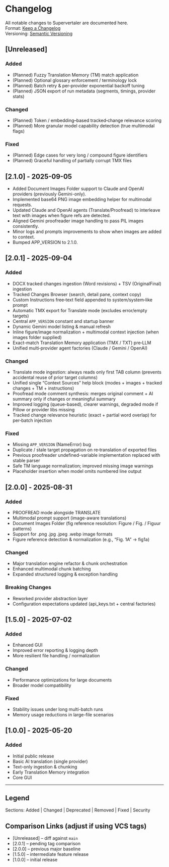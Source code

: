 # Changelog

All notable changes to Supervertaler are documented here.  
Format: [Keep a Changelog](https://keepachangelog.com/en/1.1.0/)  
Versioning: [Semantic Versioning](https://semver.org/spec/v2.0.0.html)

## [Unreleased]

### Added
- (Planned) Fuzzy Translation Memory (TM) match application
- (Planned) Optional glossary enforcement / terminology lock
- (Planned) Batch retry & per‑provider exponential backoff tuning
- (Planned) JSON export of run metadata (segments, timings, provider stats)

### Changed
- (Planned) Token / embedding–based tracked‑change relevance scoring
- (Planned) More granular model capability detection (true multimodal flags)

### Fixed
- (Planned) Edge cases for very long / compound figure identifiers
- (Planned) Graceful handling of partially corrupt TMX files

## [2.1.0] - 2025-09-05
- Added Document Images Folder support to Claude and OpenAI providers (previously Gemini-only).
- Implemented base64 PNG image embedding helper for multimodal requests.
- Updated Claude and OpenAI agents (Translate/Proofread) to interleave text with images when figure refs are detected.
- Aligned Gemini proofreader image handling to pass PIL images consistently.
- Minor logs and prompts improvements to show when images are added to context.
- Bumped APP_VERSION to 2.1.0.

## [2.0.1] - 2025-09-04

### Added
- DOCX tracked changes ingestion (Word revisions) + TSV (Original<TAB>Final) ingestion
- Tracked Changes Browser (search, detail pane, context copy)
- Custom Instructions free‑text field appended to system/system‑like prompt
- Automatic TMX export for Translate mode (excludes error/empty targets)
- Central `APP_VERSION` constant and startup banner
- Dynamic Gemini model listing & manual refresh
- Inline figure/image normalization + multimodal context injection (when images folder supplied)
- Exact-match Translation Memory application (TMX / TXT) pre‑LLM
- Unified multi‑provider agent factories (Claude / Gemini / OpenAI)

### Changed
- Translate mode ingestion: always reads only first TAB column (prevents accidental reuse of prior target columns)
- Unified single “Context Sources” help block (modes + images + tracked changes + TM + instructions)
- Proofread mode comment synthesis: merges original comment + AI summary only if changes or meaningful summary
- Improved logging (queue-based), clearer warnings, degraded mode if Pillow or provider libs missing
- Tracked change relevance heuristic (exact + partial word overlap) for per‑batch injection

### Fixed
- Missing `APP_VERSION` (NameError) bug
- Duplicate / stale target propagation on re‑translation of exported files
- Previous proofreader undefined-variable implementation replaced with stable parser
- Safe TM language normalization; improved missing image warnings
- Placeholder insertion when model omits numbered line output

## [2.0.0] - 2025-08-31

### Added
- PROOFREAD mode alongside TRANSLATE
- Multimodal prompt support (image-aware translations)
- Document Images Folder (fig reference resolution: Figure / Fig. / Figuur patterns)
- Support for .png .jpg .jpeg .webp image formats
- Figure reference detection & normalization (e.g., “Fig. 1A” → fig1a)

### Changed
- Major translation engine refactor & chunk orchestration
- Enhanced multimodal chunk batching
- Expanded structured logging & exception handling

### Breaking Changes
- Reworked provider abstraction layer
- Configuration expectations updated (api_keys.txt + central factories)

## [1.5.0] - 2025-07-02

### Added
- Enhanced GUI
- Improved error reporting & logging depth
- More resilient file handling / normalization

### Changed
- Performance optimizations for large documents
- Broader model compatibility

### Fixed
- Stability issues under long multi-batch runs
- Memory usage reductions in large-file scenarios

## [1.0.0] - 2025-05-20

### Added
- Initial public release
- Basic AI translation (single provider)
- Text-only ingestion & chunking
- Early Translation Memory integration
- Core GUI

---

## Legend

Sections: Added | Changed | Deprecated | Removed | Fixed | Security

## Comparison Links (adjust if using VCS tags)

- [Unreleased] – diff against `main`
- [2.0.1] – pending tag comparison  
- [2.0.0] – previous major baseline  
- [1.5.0] – intermediate feature release  
- [1.0.0] – initial release

